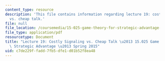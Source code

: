 ```yaml
---
content_type: resource
description: 'This file contains information regarding lecture 19: costly signaling
  vs. cheap talk.'
file: null
file_location: /coursemedia/15-025-game-theory-for-strategic-advantage-spring-2015/c7de229ffadd7fb5dfe1d01b52f8ea48_MIT15_025S15_Lec_19.pdf
file_type: application/pdf
resourcetype: Document
title: "Lecture 19: Costly Signaling vs. Cheap Talk \u2013 15.025 Game Theory for\
  \ Strategic Advantage \u2013 Spring 2015"
uid: c7de229f-fadd-7fb5-dfe1-d01b52f8ea48
---
```

